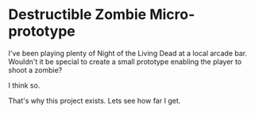 # Destructible Zombie Micro-prototype
I've been playing plenty of Night of the Living Dead at a local arcade bar. Wouldn't it be special to create a small prototype enabling the player to shoot a zombie?

I think so.

That's why this project exists. Lets see how far I get.
